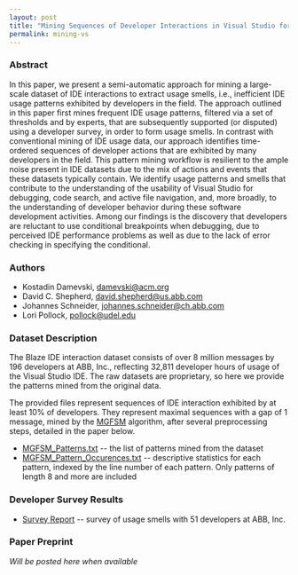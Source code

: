 ```yaml
---
layout: post
title: "Mining Sequences of Developer Interactions in Visual Studio for Usage Smells"
permalink: mining-vs
---
```


### Abstract

In this paper, we present a semi-automatic approach for mining a large-scale dataset of IDE interactions to extract usage
smells, i.e., inefficient IDE usage patterns exhibited by developers in the field. The approach outlined in this paper first mines frequent
IDE usage patterns, filtered via a set of thresholds and by experts, that are subsequently supported (or disputed) using a developer
survey, in order to form usage smells. In contrast with conventional mining of IDE usage data, our approach identifies time-ordered
sequences of developer actions that are exhibited by many developers in the field. This pattern mining workflow is resilient to the ample
noise present in IDE datasets due to the mix of actions and events that these datasets typically contain. We identify usage patterns and
smells that contribute to the understanding of the usability of Visual Studio for debugging, code search, and active file navigation, and,
more broadly, to the understanding of developer behavior during these software development activities. Among our findings is the
discovery that developers are reluctant to use conditional breakpoints when debugging, due to perceived IDE performance problems
as well as due to the lack of error checking in specifying the conditional.

### Authors

- Kostadin Damevski, <damevski@acm.org>
- David C. Shepherd, <david.shepherd@us.abb.com>
- Johannes Schneider, <johannes.schneider@ch.abb.com>
- Lori Pollock, <pollock@udel.edu>

### Dataset Description

The Blaze IDE interaction dataset consists of over 8 million
messages by 196 developers at ABB, Inc., reflecting 32,811
developer hours of usage of the Visual Studio IDE. The raw
datasets are proprietary, so here we provide the patterns
mined from the original data. 

The provided files represent sequences of IDE interaction exhibited
by at least 10% of developers. They represent maximal sequences with
a gap of 1 message, mined by the [MGFSM][mgfsm] algorithm, after several 
preprocessing steps, detailed in the paper below.

- [MGFSM_Patterns.txt][patterns] -- the list of patterns mined from the dataset
- [MGFSM_Pattern_Occurences.txt][occurences] -- descriptive statistics for each pattern, indexed by the line number of each pattern. Only patterns of length 8 and more are included

### Developer Survey Results

- [Survey Report][survey] -- survey of usage smells with 51 developers at ABB, Inc.

### Paper Preprint

*Will be posted here when available*

[mgfsm]: https://github.com/uma-pi1/mgfsm
[patterns]: /datasets/mining-vs/MGFSM_Patterns.txt
[occurences]: /datasets/mining-vs/MGFSM_Pattern_Occurences.txt
[survey]: /datasets/mining-vs/SurveyOfVisualStudioUsageSmells.pdf
